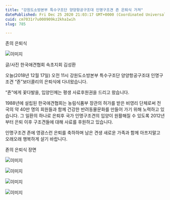 ```yaml
---
title: "강원도소방본부 특수구조단 양양항공구조대 인명구조견 죤 은퇴식 가져"
datePublished: Fri Dec 25 2020 21:03:17 GMT+0000 (Coordinated Universal Time)
cuid: cm7031r7u000909kz2kha1wih
slug: 785

---
```



존의 은퇴식

![이미지](https://cdn.hashnode.com/res/hashnode/image/upload/v1739254199195/8dd3a67c-39e7-46a2-a114-241cb40892aa.jpeg)

글/사진 한국애견협회 속초지회 김성환

오늘(2018년 12월 17일) 오전 11시 강원도소방본부 특수구조단 양양항공구조대 인명구조견 “죤”보더콜리의 은퇴식에 다녀왔습니다.

“죤”에게 꽃다발을, 입양인께는 평생 사료후원권을 드리고 왔습니다.

1988년에 설립된 한국애견협회는 농림식품부 장관의 허가를 받은 비영리 단체로써 전국의 약 40만 명의 회원들과 함께 건강한 반려동물문화를 만들어 가기 위해 노력하고 있습니다. 그 일환의 하나로 은퇴후 국가 인명구조견의 입양이 원활해질 수 있도록 2012년부터 은퇴 이후 구조견들에 대해 사료를 후원하고 있습니다.

인명구조견 죤에 영광스런 은퇴를 축하하며 남은 견생 새로운 가족과 함께 아프지말고 오래오래 행복하게 살기 바랍니다.

죤의 은퇴식 장면

![이미지](https://cdn.hashnode.com/res/hashnode/image/upload/v1739254200716/2a45281b-d942-4ba3-a409-20b59f092e0b.jpeg)

![이미지](https://cdn.hashnode.com/res/hashnode/image/upload/v1739254202215/a086d1c9-e533-417e-b36e-971aa9a96d36.jpeg)

![이미지](https://cdn.hashnode.com/res/hashnode/image/upload/v1739254204236/bd43788a-8428-4569-b774-2c975fb478f3.jpeg)

![이미지](https://cdn.hashnode.com/res/hashnode/image/upload/v1739254205913/7724452f-6532-437c-a2ad-6ad8d632f193.jpeg)